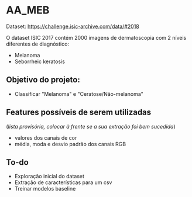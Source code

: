 # AA_MEB

Dataset: https://challenge.isic-archive.com/data/#2018

O dataset ISIC 2017 contém 2000 imagens de dermatoscopia com 2 níveis diferentes de diagnóstico:
* Melanoma
* Seborrheic keratosis 

## Objetivo do projeto:
- Classificar "Melanoma" e "Ceratose/Não-melanoma"

## Features possíveis de serem utilizadas 
(*lista provisória, colocar à frente se a sua extração foi bem sucedida*)
* valores dos canais de cor 
* média, moda e desvio padrão dos canais RGB


## To-do

* Exploração inicial do dataset
* Extração de características para um csv
* Treinar modelos baseline
